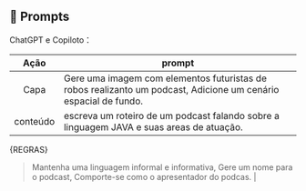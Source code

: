 ## 🧠 Prompts


ChatGPT e Copiloto：

|   Ação   | prompt                                                                                                                                                                                                                                                                         |
| :------: | ------------------------------------------------------------------------------------------------------------------------------------------------------------------------------------------------------------------------------------------------------------------------------ |
|  Capa  | Gere uma imagem com elementos futuristas de robos realizanto um podcast, Adicione um cenário espacial de fundo.                                                      |
| conteúdo | escreva um roteiro de um podcast falando sobre a linguagem JAVA e suas areas de atuação.
{REGRAS} 
>Mantenha uma linguagem informal e informativa,
>Gere um nome para o podcast,
>Comporte-se como o apresentador do podcas. |

